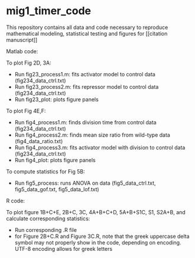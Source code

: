 # mig1_timer_code
This repository contains all data and code necessary to reproduce mathematical modeling, statistical testing and figures for [[citation manuscript]]

Matlab code:

To plot Fig 2D, 3A:
- Run fig23_process1.m: fits activator model to control data (fig234_data_ctrl.txt)
- Run fig23_process2.m: fits repressor model to control data (fig234_data_ctrl.txt)
- Run fig23_plot: plots figure panels

To plot Fig 4E,F:
- Run fig4_process1.m: finds division time from control data (fig234_data_ctrl.txt)
- Run fig4_process2.m: finds mean size ratio from wild-type data (fig4_data_ratio.txt)
- Run fig4_process3.m: fits activator model with division to control data (fig234_data_ctrl.txt)
- Run fig4_plot: plots figure panels

To compute statistics for Fig 5B:
- Run fig5_process: runs ANOVA on data (fig5_data_ctrl.txt, fig5_data_gof.txt, fig5_data_lof.txt)

R code:

To plot figure 1B+C+E, 2B+C, 3C, 4A+B+C+D, 5A+B+S1C, S1, S2A+B, and calculate corresponding statistics:
- Run corresponding .R file
- for Figure 2B+C.R and Figure 3C.R, note that the greek uppercase delta symbol may not properly show in the code, depending on encoding. UTF-8 encoding allows for greek letters
